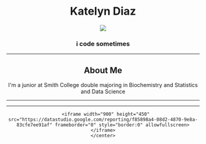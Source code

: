 <!DOCTYPE html>
<html>
  <head>
    <meta charset="UTF-8">
    <title>Katelyn's Website</title>
    <link href="https://fonts.googleapis.com/css2?family=Open+Sans:wght@300;600&display=swap" rel="stylesheet">
    <link rel="stylesheet" type="text/css" href="style.css">
  </head>
  <body>
  <center>
    <h1>Katelyn Diaz</h1>
    <img src="https://www.instagram.com/p/CP54fp4JV3A/">
    <h3>i code sometimes</h3>
    <hr>
    <h2>
    <h2>About Me</h2>
    <p>I'm a junior at Smith College double majoring in Biochemistry and Statistics and Data Science</p>
    <hr> 
    <hr>
  
      <iframe width="900" height="450" src="https://datastudio.google.com/reporting/f85898a4-08d2-4870-9e8a-83cfe7ee91af" frameborder="0" style="border:0" allowfullscreen></iframe>
    </center>
  </body>
</html>

